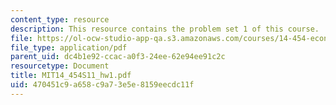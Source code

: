 ```yaml
---
content_type: resource
description: This resource contains the problem set 1 of this course.
file: https://ol-ocw-studio-app-qa.s3.amazonaws.com/courses/14-454-economic-crises-spring-2011/470451c9a658c9a73e5e8159eecdc11f_MIT14_454S11_hw1.pdf
file_type: application/pdf
parent_uid: dc4b1e92-ccac-a0f3-24ee-62e94ee91c2c
resourcetype: Document
title: MIT14_454S11_hw1.pdf
uid: 470451c9-a658-c9a7-3e5e-8159eecdc11f
---
```

